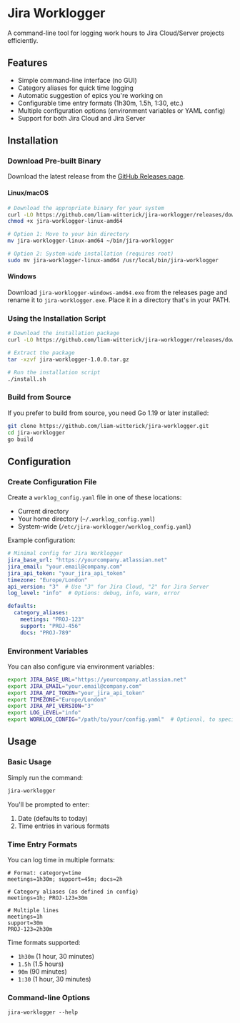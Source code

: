 # Jira Worklogger

A command-line tool for logging work hours to Jira Cloud/Server projects efficiently.

## Features

- Simple command-line interface (no GUI)
- Category aliases for quick time logging
- Automatic suggestion of epics you're working on
- Configurable time entry formats (1h30m, 1.5h, 1:30, etc.)
- Multiple configuration options (environment variables or YAML config)
- Support for both Jira Cloud and Jira Server

## Installation

### Download Pre-built Binary

Download the latest release from the [GitHub Releases page](https://github.com/liam-witterick/jira-worklogger/releases).

#### Linux/macOS

```bash
# Download the appropriate binary for your system
curl -LO https://github.com/liam-witterick/jira-worklogger/releases/download/v1.0.0/jira-worklogger-linux-amd64
chmod +x jira-worklogger-linux-amd64

# Option 1: Move to your bin directory
mv jira-worklogger-linux-amd64 ~/bin/jira-worklogger

# Option 2: System-wide installation (requires root)
sudo mv jira-worklogger-linux-amd64 /usr/local/bin/jira-worklogger
```

#### Windows

Download `jira-worklogger-windows-amd64.exe` from the releases page and rename it to `jira-worklogger.exe`. Place it in a directory that's in your PATH.

### Using the Installation Script

```bash
# Download the installation package
curl -LO https://github.com/liam-witterick/jira-worklogger/releases/download/v1.0.0/jira-worklogger-1.0.0.tar.gz

# Extract the package
tar -xzvf jira-worklogger-1.0.0.tar.gz

# Run the installation script
./install.sh
```

### Build from Source

If you prefer to build from source, you need Go 1.19 or later installed:

```bash
git clone https://github.com/liam-witterick/jira-worklogger.git
cd jira-worklogger
go build
```

## Configuration

### Create Configuration File

Create a `worklog_config.yaml` file in one of these locations:

- Current directory
- Your home directory (`~/.worklog_config.yaml`)
- System-wide (`/etc/jira-worklogger/worklog_config.yaml`)

Example configuration:

```yaml
# Minimal config for Jira Worklogger
jira_base_url: "https://yourcompany.atlassian.net"
jira_email: "your.email@company.com"
jira_api_token: "your_jira_api_token"
timezone: "Europe/London"
api_version: "3"  # Use "3" for Jira Cloud, "2" for Jira Server
log_level: "info"  # Options: debug, info, warn, error

defaults:
  category_aliases:
    meetings: "PROJ-123"
    support: "PROJ-456"
    docs: "PROJ-789"
```

### Environment Variables

You can also configure via environment variables:

```bash
export JIRA_BASE_URL="https://yourcompany.atlassian.net"
export JIRA_EMAIL="your.email@company.com"
export JIRA_API_TOKEN="your_jira_api_token"
export TIMEZONE="Europe/London"
export JIRA_API_VERSION="3"
export LOG_LEVEL="info"
export WORKLOG_CONFIG="/path/to/your/config.yaml"  # Optional, to specify config location
```

## Usage

### Basic Usage

Simply run the command:

```bash
jira-worklogger
```

You'll be prompted to enter:
1. Date (defaults to today)
2. Time entries in various formats

### Time Entry Formats

You can log time in multiple formats:

```
# Format: category=time
meetings=1h30m; support=45m; docs=2h

# Category aliases (as defined in config)
meetings=1h; PROJ-123=30m

# Multiple lines
meetings=1h
support=30m
PROJ-123=2h30m
```

Time formats supported:
- `1h30m` (1 hour, 30 minutes)
- `1.5h` (1.5 hours)
- `90m` (90 minutes)
- `1:30` (1 hour, 30 minutes)

### Command-line Options

```
jira-worklogger --help
```